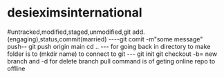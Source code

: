 # desieximsinternational
#untracked,modified,staged,unmodified,git add.(engaging),status,commit(married) ----git comit -m"some message"
<br>
push-- git push origin main 
cd .. --- for going back in directory
to make folder is to (mkdir name)
to connect to git --- git init
git checkout -b= new branch and -d for delete branch
pull  command is of geting online repo to offline 